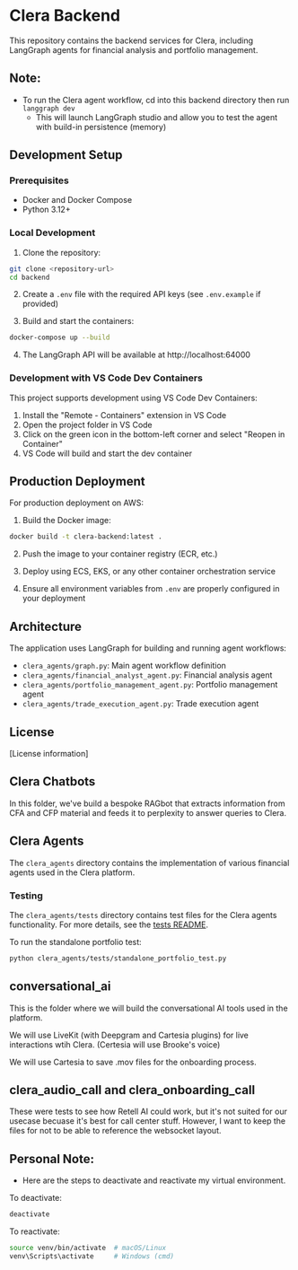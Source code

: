 # Clera Backend

This repository contains the backend services for Clera, including LangGraph agents for financial analysis and portfolio management.

## Note:
* To run the Clera agent workflow, cd into this backend directory then run `langgraph dev`
    * This will launch LangGraph studio and allow you to test the agent with build-in persistence (memory)

## Development Setup

### Prerequisites
- Docker and Docker Compose
- Python 3.12+

### Local Development

1. Clone the repository:
```bash
git clone <repository-url>
cd backend
```

2. Create a `.env` file with the required API keys (see `.env.example` if provided)

3. Build and start the containers:
```bash
docker-compose up --build
```

4. The LangGraph API will be available at http://localhost:64000

### Development with VS Code Dev Containers

This project supports development using VS Code Dev Containers:

1. Install the "Remote - Containers" extension in VS Code
2. Open the project folder in VS Code
3. Click on the green icon in the bottom-left corner and select "Reopen in Container"
4. VS Code will build and start the dev container

## Production Deployment

For production deployment on AWS:

1. Build the Docker image:
```bash
docker build -t clera-backend:latest .
```

2. Push the image to your container registry (ECR, etc.)

3. Deploy using ECS, EKS, or any other container orchestration service

4. Ensure all environment variables from `.env` are properly configured in your deployment

## Architecture

The application uses LangGraph for building and running agent workflows:

- `clera_agents/graph.py`: Main agent workflow definition
- `clera_agents/financial_analyst_agent.py`: Financial analysis agent
- `clera_agents/portfolio_management_agent.py`: Portfolio management agent
- `clera_agents/trade_execution_agent.py`: Trade execution agent

## License

[License information]

## Clera Chatbots
In this folder, we've build a bespoke RAGbot that extracts information from CFA and CFP material and feeds it to perplexity to answer queries to Clera.

## Clera Agents
The `clera_agents` directory contains the implementation of various financial agents used in the Clera platform.

### Testing
The `clera_agents/tests` directory contains test files for the Clera agents functionality. For more details, see the [tests README](clera_agents/tests/README.md).

To run the standalone portfolio test:
```bash
python clera_agents/tests/standalone_portfolio_test.py
```

## conversational_ai
This is the folder where we will build the conversational AI tools used in the platform.

We will use LiveKit (with Deepgram and Cartesia plugins) for live interactions wtih Clera. (Certesia will use Brooke's voice)

We will use Cartesia to save .mov files for the onboarding process.

## clera_audio_call and clera_onboarding_call
These were tests to see how Retell AI could work, but it's not suited for our usecase becuase it's best for call center stuff. However, I want to keep the files for not to be able to reference the websocket layout.

## Personal Note: 
* Here are the steps to deactivate and reactivate my virtual environment.

To deactivate:

```bash
deactivate
```

To reactivate:

```bash
source venv/bin/activate  # macOS/Linux
venv\Scripts\activate     # Windows (cmd)
```
